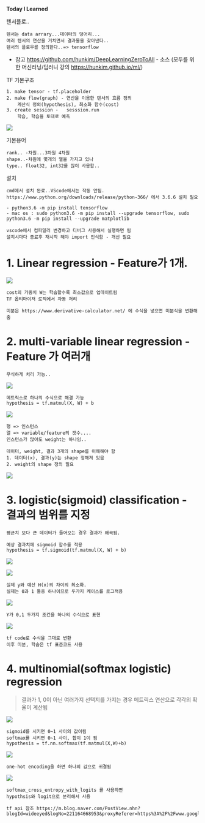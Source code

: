 
**Today I Learned**

텐서플로..

    텐서는 data arrary...데이터의 덩어리...
    여러 텐서의 연산을 거치면서 결과물을 찾아낸다..
    텐서의 플로우를 정의한다..=> tensorflow

* 참고
https://github.com/hunkim/DeepLearningZeroToAll - 소스 
(모두를 위한 머신러닝/딥러니 강의 https://hunkim.github.io/ml/)


TF 기본구조 

    1. make tensor - tf.placeholder
    2. make flow(graph) - 연산을 이용한 텐서의 흐름 정의
        계산식 정의(hypothesis), 최소화 함수(cost)
    3. create session -   sesssion.run
        학습, 학습을 토대로 예측

![](./IMG/01_base.PNG)

기본용어

    rank.. -차원...3차원 4차원
    shape..-차원에 몇개의 열을 가지고 있나
    type.. float32, int32를 많이 사용함.. 

설치 

    cmd에서 설치 완료..VScode에서는 작동 안됨.
    https://www.python.org/downloads/release/python-366/ 에서 3.6.6 설치 필요

    - python3.6 -m pip install tensorflow
    - mac os : sudo python3.6 -m pip install --upgrade tensorflow, sudo python3.6 -m pip install --upgrade matplotlib

    vscode에서 컴파일러 변경하고 디버그 사용해서 실행하면 됨
    설치시마다 종료후 재시작 해야 import 인식함 - 개선 필요


# 1. Linear regression - Feature가 1개.

![](./IMG/02_linear_regression_cost.PNG)

    cost의 가중치 W는 학습할수록 최소값으로 업데이트됨
    TF 옵티마이져 로직에서 자동 처리

    미분은 https://www.derivative-calculator.net/ 에 수식을 넣으면 미분식을 변환해 줌

# 2. multi-variable linear regression - Feature 가 여러개

    무식하게 처리 가능..

![](./IMG/03_multi_vars.jpg)
 
    메트릭스로 하나의 수식으로 해결 가능 
    hypothesis = tf.matmul(X, W) + b

![](./IMG/04_matrix.jpg)

    행 => 인스턴스 
    열 => variable/feature의 갯수....
    인스턴스가 많아도 weight는 하나임..

    데이터, weight, 결과 3개의 shape를 이해해야 함
    1. 데이터(x), 결과(y)는 shape 정해져 있음
    2. weight의 shape 정의 필요

![](./IMG/05_01_weight_shape.JPG)

# 3. logistic(sigmoid) classification - 결과의 범위를 지정

    평균치 보다 큰 데이터가 들어오는 경우 결과가 왜곡됨.

    예상 결과치에 sigmoid 함수를 적용
    hypothesis = tf.sigmoid(tf.matmul(X, W) + b)
    

![](./IMG/06_sigmoid(matrix).JPG) 

![](./IMG/07_min_cost.JPG) 


    실제 y와 예산 H(x)의 차이의 최소화.
    실제는 0과 1 둘중 하나이므로 두가지 케이스를 로그적용

![](./IMG/08_cost_final.JPG) 

    Y가 0,1 두가지 조건을 하나의 수식으로 표현

![](./IMG/09_final_tf.JPG)

    tf code로 수식을 그대로 변환
    이후 미분, 학습은 tf 표준코드 사용

# 4. multinomial(softmax logistic) regression

>결과가 1, 0이 아닌 여러가지 선택지를 가지는 경우
메트릭스 연산으로 각각의 확율이 계산됨

![](./IMG/10_softmax_01.JPG)    

    sigmoid를 시키면 0~1 사이의 값이됨
    softmax를 시키면 0~1 사이, 합이 1이 됨
    hypothesis = tf.nn.softmax(tf.matmul(X,W)+b)

![](./IMG/10_softmax_02.JPG)    

    one-hot encoding을 하면 하나의 값으로 귀결됨

![](./IMG/10_softmax_03.JPG)  

    softmax_cross_entropy_with_logits 를 사용하면
    hypothsis와 logit으로 분리해서 사용

    tf api 참조 https://m.blog.naver.com/PostView.nhn?blogId=wideeyed&logNo=221164668953&proxyReferer=https%3A%2F%2Fwww.google.com%2F
















